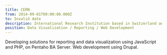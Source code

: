 ```yaml
---
title: CERN
from: 2014-09-01T00:00:00.000Z
to: Invalid date
description: International Research Institution based in Switzerland and France.
position: Data Visualization / Reporting / Web Development
---
```

Developing solutions for reporting and data visualization using JavaScript and PHP, on Pentaho BA Server. Web development using Drupal.
